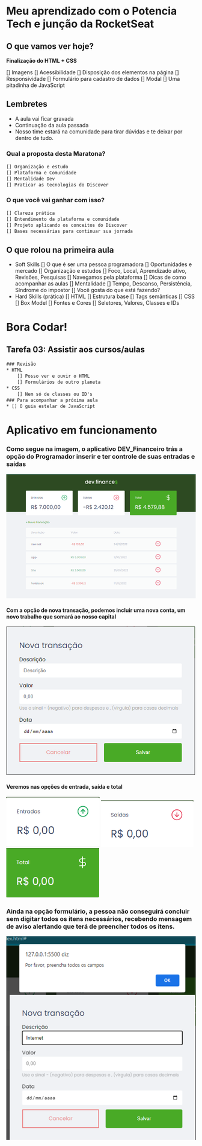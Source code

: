 # Meu aprendizado com o Potencia Tech e junção da RocketSeat

## O que vamos ver hoje?

__Finalização do HTML + CSS__

[] Imagens
[] Acessibilidade
[] Disposição dos elementos na página
[] Responsividade
[] Formulário para cadastro de dados
[] Modal
[] Uma pitadinha de JavaScript

## Lembretes
* A aula vai ficar gravada
* Continuação da aula passada
* Nosso time estará na comunidade para tirar dúvidas e 
te deixar por dentro de tudo.


### Qual a proposta desta Maratona?
	[] Organização e estudo
	[] Plataforma e Comunidade
	[] Mentalidade Dev
	[] Praticar as tecnologias do Discover

### O que você vai ganhar com isso?
	[] Clareza prática
	[] Entendimento da plataforma e comunidade 
	[] Projeto aplicando os conceitos do Discover
	[] Bases necessárias para continuar sua jornada
	

## O que rolou na primeira aula

* Soft Skills
[] O que é ser uma pessoa programadora
[] Oportunidades e mercado
[] Organização e estudos
	[] Foco, Local, Aprendizado ativo, Revisões, Pesquisas
[] Navegamos pela plataforma
[] Dicas de como acompanhar as aulas
[] Mentalidade
	[] Tempo, Descanso, Persistência, Síndrome do impostor
	[] Você gosta do que está fazendo?
* Hard Skills (prática)
[] HTML
	[] Estrutura base
	[] Tags semânticas
[] CSS
	[] Box Model
	[] Fontes e Cores
	[] Seletores, Valores, Classes e IDs



# Bora Codar!


## Tarefa 03: Assistir aos cursos/aulas
	### Revisão
	* HTML
		[] Posso ver e ouvir o HTML
		[] Formulários de outro planeta
	* CSS
		[] Nem só de classes ou ID's
	### Para acompanhar a próxima aula
	* [] O guia estelar de JavaScript


# Aplicativo em funcionamento

### Como segue na imagem, o aplicativo DEV_Financeiro trás a opção do Programador inserir e ter controle de suas entradas e saídas

![App funcionando](./assets/assets/app_fuincionando.png)

#### Com a opção de nova transação, podemos incluir uma nova conta, um novo trabalho que somará ao nosso capital

![Formulário](./assets/assets/formulario.png)

#### Veremos nas opções de entrada, saída e total

![Descrições](./assets/assets/entradas.png)
![Descrições](./assets/assets/saidas.png)
![Descrições](./assets/assets/total.png)

### Ainda na opção formulário, a pessoa não conseguirá concluir sem digitar todos os itens necessários, recebendo mensagem de aviso alertando que terá de preencher todos os itens.

![Alerta](./assets/assets/preencha%20os%20campos.png)